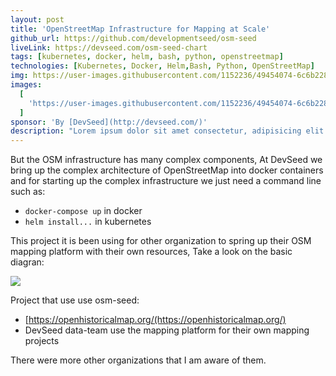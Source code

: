 ```yaml
---
layout: post
title: 'OpenStreetMap Infrastructure for Mapping at Scale'
github_url: https://github.com/developmentseed/osm-seed
liveLink: https://devseed.com/osm-seed-chart
tags: [kubernetes, docker, helm, bash, python, openstreetmap]
technologies: [Kubernetes, Docker, Helm,Bash, Python, OpenStreetMap]
img: https://user-images.githubusercontent.com/1152236/49454074-6c6b2280-f7b2-11e8-944d-e47136d1dcf9.png
images:
  [
    'https://user-images.githubusercontent.com/1152236/49454074-6c6b2280-f7b2-11e8-944d-e47136d1dcf9.png',
  ]
sponsor: 'By [DevSeed](http://devseed.com/)'
description: "Lorem ipsum dolor sit amet consectetur, adipisicing elit. Ullam sequi voluptatum excepturi amet harum beatae cum quibusdam laudantium, labore nemo, minima quisquam tempora veritatis aliquam reiciendis atque iste at aut? "
---
```


But the OSM infrastructure has many complex components, At DevSeed we bring up the complex architecture of OpenStreetMap into docker containers and for starting up the complex infrastructure we just need a command line such as:

- `docker-compose up` in docker
- `helm install...` in kubernetes

This project it is been using for other organization to spring up their OSM mapping platform with their own resources, Take a look on the basic diagran:

![](https://user-images.githubusercontent.com/1152236/49454074-6c6b2280-f7b2-11e8-944d-e47136d1dcf9.png)

Project that use use osm-seed:

- [https://openhistoricalmap.org/(https://openhistoricalmap.org/)
- DevSeed data-team use the mapping platform for their own mapping projects

There were more other organizations that I am aware of them.
